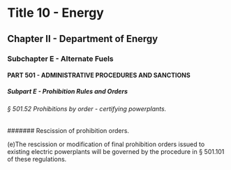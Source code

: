 
# Title 10 - Energy
## Chapter II - Department of Energy
### Subchapter E - Alternate Fuels
#### PART 501 - ADMINISTRATIVE PROCEDURES AND SANCTIONS
##### Subpart E - Prohibition Rules and Orders
###### § 501.52 Prohibitions by order - certifying powerplants.
####### Rescission of prohibition orders.

(e)The rescission or modification of final prohibition orders issued to existing electric powerplants will be governed by the procedure in § 501.101 of these regulations.
